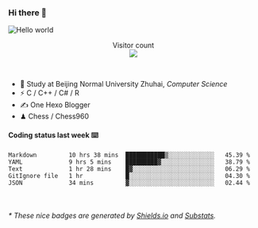 ### Hi there 👋


<img src="https://raw.githubusercontent.com/sagar-viradiya/sagar-viradiya/master/resources/banner.png" alt="Hello world">
<p align="center"> 
  Visitor count<br/>
  <img src="https://profile-counter.glitch.me/youszoe/count.svg" />
</p>

<br/>


- 🍻  Study at Beijing Normal University Zhuhai, _Computer Science_
- ⚡  C / C++ / C# / R
- ✍️  One Hexo Blogger
- ♟  Chess / Chess960 


#### Coding status last week ⌨️

<!--START_SECTION:waka-->
```text
Markdown         10 hrs 38 mins  ███████████▒░░░░░░░░░░░░░   45.39 % 
YAML             9 hrs 5 mins    █████████▓░░░░░░░░░░░░░░░   38.79 % 
Text             1 hr 28 mins    █▓░░░░░░░░░░░░░░░░░░░░░░░   06.29 % 
GitIgnore file   1 hr            █░░░░░░░░░░░░░░░░░░░░░░░░   04.30 % 
JSON             34 mins         ▓░░░░░░░░░░░░░░░░░░░░░░░░   02.44 % 
```
<!--END_SECTION:waka-->

<br/>

<center><img src="http://ghchart.rshah.org/409ba5/yousazoe" alt="" /></center>


<h6>* These nice badges are generated by <a href="https://shields.io/">Shields.io</a> and <a href="https://github.com/spencerwooo/Substats">Substats</a>.</h6>
